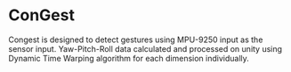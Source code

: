 # ConGest
Congest is designed to detect gestures using MPU-9250 input as the sensor input.
Yaw-Pitch-Roll data calculated and processed on unity using Dynamic Time Warping algorithm for each dimension individually.
